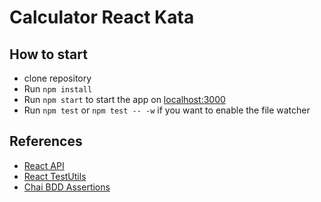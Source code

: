 # Calculator React Kata

## How to start

* clone repository
* Run `npm install`
* Run `npm start` to start the app on [localhost:3000](http://localhost:3000)
* Run `npm test` or `npm test -- -w` if you want to enable the file watcher

## References

* [React API](https://facebook.github.io/react/docs/top-level-api.html)
* [React TestUtils](https://facebook.github.io/react/docs/test-utils.html)
* [Chai BDD Assertions](http://chaijs.com/api/bdd/)
